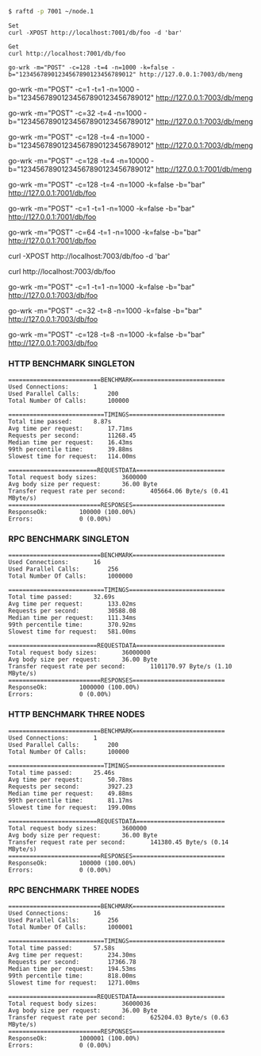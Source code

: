 

```sh
$ raftd -p 7001 ~/node.1
```

```
Set
curl -XPOST http://localhost:7001/db/foo -d 'bar'
```

```
Get
curl http://localhost:7001/db/foo
```

```
go-wrk -m="POST" -c=128 -t=4 -n=1000 -k=false -b="12345678901234567890123456789012" http://127.0.0.1:7003/db/meng
```

go-wrk -m="POST" -c=1 -t=1 -n=1000 -b="12345678901234567890123456789012" http://127.0.0.1:7003/db/meng

go-wrk -m="POST" -c=32 -t=4 -n=1000 -b="12345678901234567890123456789012" http://127.0.0.1:7003/db/meng



go-wrk -m="POST" -c=128 -t=4 -n=1000 -b="12345678901234567890123456789012" http://127.0.0.1:7003/db/meng


go-wrk -m="POST" -c=128 -t=4 -n=10000 -b="12345678901234567890123456789012" http://127.0.0.1:7001/db/meng

go-wrk -m="POST" -c=128 -t=4 -n=1000 -k=false -b="bar" http://127.0.0.1:7001/db/foo

go-wrk -m="POST" -c=1 -t=1 -n=1000 -k=false -b="bar" http://127.0.0.1:7001/db/foo


go-wrk -m="POST" -c=64 -t=1 -n=1000 -k=false -b="bar" http://127.0.0.1:7001/db/foo


curl -XPOST http://localhost:7003/db/foo -d 'bar'

curl http://localhost:7003/db/foo

go-wrk -m="POST" -c=1 -t=1 -n=1000 -k=false -b="bar" http://127.0.0.1:7003/db/foo


go-wrk -m="POST" -c=32 -t=8 -n=1000 -k=false -b="bar" http://127.0.0.1:7003/db/foo


go-wrk -m="POST" -c=128 -t=8 -n=1000 -k=false -b="bar" http://127.0.0.1:7003/db/foo


### HTTP BENCHMARK SINGLETON
```
==========================BENCHMARK==========================
Used Connections:		1
Used Parallel Calls:		200
Total Number Of Calls:		100000

===========================TIMINGS===========================
Total time passed:		8.87s
Avg time per request:		17.71ms
Requests per second:		11268.45
Median time per request:	16.43ms
99th percentile time:		39.88ms
Slowest time for request:	114.00ms

=========================REQUESTDATA=========================
Total request body sizes:		3600000
Avg body size per request:		36.00 Byte
Transfer request rate per second:		405664.06 Byte/s (0.41 MByte/s)
==========================RESPONSES==========================
ResponseOk:			100000 (100.00%)
Errors:				0 (0.00%)
```

### RPC BENCHMARK SINGLETON

```
==========================BENCHMARK==========================
Used Connections:		16
Used Parallel Calls:		256
Total Number Of Calls:		1000000

===========================TIMINGS===========================
Total time passed:		32.69s
Avg time per request:		133.02ms
Requests per second:		30588.08
Median time per request:	111.34ms
99th percentile time:		370.92ms
Slowest time for request:	581.00ms

=========================REQUESTDATA=========================
Total request body sizes:		36000000
Avg body size per request:		36.00 Byte
Transfer request rate per second:		1101170.97 Byte/s (1.10 MByte/s)
==========================RESPONSES==========================
ResponseOk:			1000000 (100.00%)
Errors:				0 (0.00%)
```

### HTTP BENCHMARK THREE NODES
```
==========================BENCHMARK==========================
Used Connections:		1
Used Parallel Calls:		200
Total Number Of Calls:		100000

===========================TIMINGS===========================
Total time passed:		25.46s
Avg time per request:		50.78ms
Requests per second:		3927.23
Median time per request:	49.88ms
99th percentile time:		81.17ms
Slowest time for request:	199.00ms

=========================REQUESTDATA=========================
Total request body sizes:		3600000
Avg body size per request:		36.00 Byte
Transfer request rate per second:		141380.45 Byte/s (0.14 MByte/s)
==========================RESPONSES==========================
ResponseOk:			100000 (100.00%)
Errors:				0 (0.00%)
```

### RPC BENCHMARK THREE NODES
```
==========================BENCHMARK==========================
Used Connections:		16
Used Parallel Calls:		256
Total Number Of Calls:		1000001

===========================TIMINGS===========================
Total time passed:		57.58s
Avg time per request:		234.30ms
Requests per second:		17366.78
Median time per request:	194.53ms
99th percentile time:		818.00ms
Slowest time for request:	1271.00ms

=========================REQUESTDATA=========================
Total request body sizes:		36000036
Avg body size per request:		36.00 Byte
Transfer request rate per second:		625204.03 Byte/s (0.63 MByte/s)
==========================RESPONSES==========================
ResponseOk:			1000001 (100.00%)
Errors:				0 (0.00%)
```